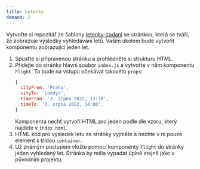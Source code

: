 ```yaml
---
title: Letenky
demand: 2
---
```


Vytvořte si repozitář ze šablony [letenky-zadani](https://github.com/Czechitas-podklady-WEB/letenky-zadani) se stránkou, která se tváří, že zobrazuje výsledky vyhledávání letů. Vaším úkolem bude vytvořit komponentu zobrazující jeden let.

1. Spusťte si připravenou stránku a prohlédněte si strukturu HTML.
1. Přidejte do stránky hlavní soubor `index.js` a vytvořte v něm komponentu `Flight`. Ta bude na vstupu očekávat takovéto `props`:
   ```js
   {
     cityFrom: 'Praha',
     cityTo: 'Londýn',
     timeFrom: '3. srpna 2022, 13:30',
     timeTo: '3. srpna 2022, 14:00',
   }
   ```
   Komponenta nechť vytvoří HTML pro jeden podle dle vzoru, který najdete v `index.html`.
1. HTML kód pro výsledek letu ze stránky vyjměte a nechte v ní pouze element s třídou `container`.
1. Už známým postupem vložte pomocí komponenty `Flight` do stránky jeden vyhledaný let. Stránka by měla vypadat úplně stejně jako v původním projektu.
